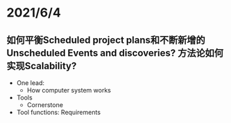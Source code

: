 # 2021/6/4
## 如何平衡Scheduled project plans和不断新增的Unscheduled Events and discoveries? 方法论如何实现Scalability?
- One lead:
  - How computer system works
- Tools
  - Cornerstone
- Tool functions: Requirements